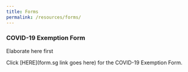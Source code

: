 ```yaml
---
title: Forms
permalink: /resources/forms/
---
```


### COVID-19 Exemption Form

Elaborate here first

Click [HERE](form.sg link goes here) for the COVID-19 Exemption Form.
